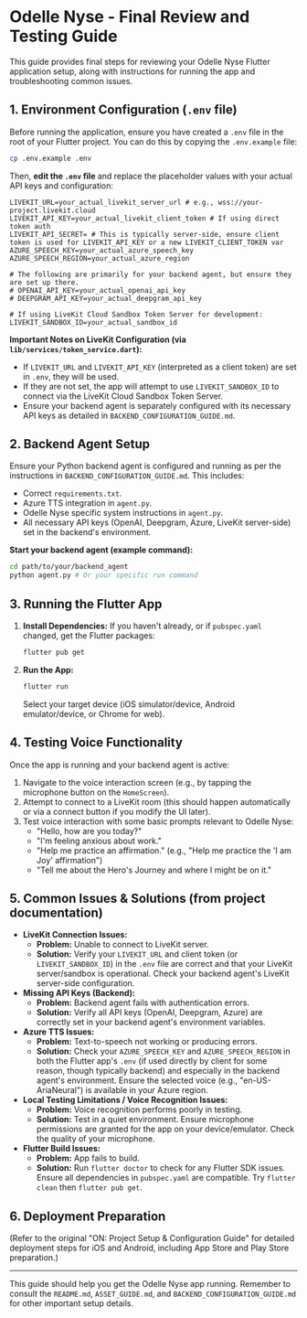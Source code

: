 # Odelle Nyse - Final Review and Testing Guide

This guide provides final steps for reviewing your Odelle Nyse Flutter application setup, along with instructions for running the app and troubleshooting common issues.

## 1. Environment Configuration (`.env` file)

Before running the application, ensure you have created a `.env` file in the root of your Flutter project. You can do this by copying the `.env.example` file:

```bash
cp .env.example .env
```

Then, **edit the `.env` file** and replace the placeholder values with your actual API keys and configuration:

```env
LIVEKIT_URL=your_actual_livekit_server_url # e.g., wss://your-project.livekit.cloud
LIVEKIT_API_KEY=your_actual_livekit_client_token # If using direct token auth
LIVEKIT_API_SECRET= # This is typically server-side, ensure client token is used for LIVEKIT_API_KEY or a new LIVEKIT_CLIENT_TOKEN var
AZURE_SPEECH_KEY=your_actual_azure_speech_key
AZURE_SPEECH_REGION=your_actual_azure_region

# The following are primarily for your backend agent, but ensure they are set up there.
# OPENAI_API_KEY=your_actual_openai_api_key
# DEEPGRAM_API_KEY=your_actual_deepgram_api_key

# If using LiveKit Cloud Sandbox Token Server for development:
LIVEKIT_SANDBOX_ID=your_actual_sandbox_id
```

**Important Notes on LiveKit Configuration (via `lib/services/token_service.dart`):**
*   If `LIVEKIT_URL` and `LIVEKIT_API_KEY` (interpreted as a client token) are set in `.env`, they will be used.
*   If they are not set, the app will attempt to use `LIVEKIT_SANDBOX_ID` to connect via the LiveKit Cloud Sandbox Token Server.
*   Ensure your backend agent is separately configured with its necessary API keys as detailed in `BACKEND_CONFIGURATION_GUIDE.md`.

## 2. Backend Agent Setup

Ensure your Python backend agent is configured and running as per the instructions in `BACKEND_CONFIGURATION_GUIDE.md`. This includes:
*   Correct `requirements.txt`.
*   Azure TTS integration in `agent.py`.
*   Odelle Nyse specific system instructions in `agent.py`.
*   All necessary API keys (OpenAI, Deepgram, Azure, LiveKit server-side) set in the backend's environment.

**Start your backend agent (example command):**
```bash
cd path/to/your/backend_agent
python agent.py # Or your specific run command
```

## 3. Running the Flutter App

1.  **Install Dependencies:**
    If you haven't already, or if `pubspec.yaml` changed, get the Flutter packages:
    ```bash
    flutter pub get
    ```
2.  **Run the App:**
    ```bash
    flutter run
    ```
    Select your target device (iOS simulator/device, Android emulator/device, or Chrome for web).

## 4. Testing Voice Functionality

Once the app is running and your backend agent is active:
1.  Navigate to the voice interaction screen (e.g., by tapping the microphone button on the `HomeScreen`).
2.  Attempt to connect to a LiveKit room (this should happen automatically or via a connect button if you modify the UI later).
3.  Test voice interaction with some basic prompts relevant to Odelle Nyse:
    *   "Hello, how are you today?"
    *   "I'm feeling anxious about work."
    *   "Help me practice an affirmation." (e.g., "Help me practice the 'I am Joy' affirmation")
    *   "Tell me about the Hero's Journey and where I might be on it."

## 5. Common Issues & Solutions (from project documentation)

*   **LiveKit Connection Issues:**
    *   **Problem:** Unable to connect to LiveKit server.
    *   **Solution:** Verify your `LIVEKIT_URL` and client token (or `LIVEKIT_SANDBOX_ID`) in the `.env` file are correct and that your LiveKit server/sandbox is operational. Check your backend agent's LiveKit server-side configuration.
*   **Missing API Keys (Backend):**
    *   **Problem:** Backend agent fails with authentication errors.
    *   **Solution:** Verify all API keys (OpenAI, Deepgram, Azure) are correctly set in your backend agent's environment variables.
*   **Azure TTS Issues:**
    *   **Problem:** Text-to-speech not working or producing errors.
    *   **Solution:** Check your `AZURE_SPEECH_KEY` and `AZURE_SPEECH_REGION` in both the Flutter app's `.env` (if used directly by client for some reason, though typically backend) and especially in the backend agent's environment. Ensure the selected voice (e.g., "en-US-AriaNeural") is available in your Azure region.
*   **Local Testing Limitations / Voice Recognition Issues:**
    *   **Problem:** Voice recognition performs poorly in testing.
    *   **Solution:** Test in a quiet environment. Ensure microphone permissions are granted for the app on your device/emulator. Check the quality of your microphone.
*   **Flutter Build Issues:**
    *   **Problem:** App fails to build.
    *   **Solution:** Run `flutter doctor` to check for any Flutter SDK issues. Ensure all dependencies in `pubspec.yaml` are compatible. Try `flutter clean` then `flutter pub get`.

## 6. Deployment Preparation

(Refer to the original "ON: Project Setup & Configuration Guide" for detailed deployment steps for iOS and Android, including App Store and Play Store preparation.)

---
This guide should help you get the Odelle Nyse app running. Remember to consult the `README.md`, `ASSET_GUIDE.md`, and `BACKEND_CONFIGURATION_GUIDE.md` for other important setup details.
```
